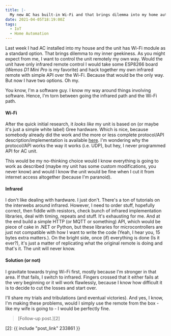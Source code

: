 ```yaml
---
title: |-
  My new AC has built-in Wi-Fi and that brings dilemma into my home automation hacking
date: 2021-04-05T18:19:00Z
tags:
  - IoT
  - Home Automation
---
```

Last week I had AC installed into my house and the unit has Wi-Fi module as a standard option. That brings dilemma to my inner geekiness. As you might expect from me, I want to control the unit remotely my own way. Would the unit have only infrared remote control I would take some ESP8266 board (_Wemos D1 Mini Pro_ is my favorite) and hack together my own infrared remote with simple API over the Wi-Fi. Because that would be the only way. But now I have two options. Oh my.

<!-- excerpt -->

You know, I'm a software guy. I know my way around things involving software. Hence, I'm torn between going the infrared path and the Wi-Fi path.

#### Wi-Fi

After the quick initial research, it _looks like_ my unit is based on (or maybe it's just a simple white label) Gree hardware. Which is nice, because somebody already did the work and the more or less complete protocol/API description/implementation is available [here][1]. I'm wondering why the protocol/API works the way it works (i.e. UDP), but hey, I never programmed API for AC unit.

This would be my no-thinking choice would I know everything is going to work as described (maybe my unit has some custom modifications, you never know) and would I know the unit would be fine when I cut it from internet access altogether (because I'm paranoid).

#### Infrared

I don't like dealing with hardware. I just don't. There's a ton of tutorials on the interwebs around infrared. However, I need to order stuff, hopefully correct, then fiddle with resistors, check bunch of infrared implementation libraries, deal with timing, repeats and stuff. It's exhausting for me. And at the end build a simple HTTP (or MQTT or something) API, which would be piece of cake in .NET or Python, but these libraries for microcontrollers are just not compatible with how I want to write the code (Yeah, I hear you, 15 bytes extra matters.). On the bright side, once (if) everything is done (Is it ever?), it's just a matter of replicating what the original remote is doing and that's it. The unit will never know.

#### Solution (or not)

I gravitate towards trying Wi-Fi first, mostly because I'm stronger in that area. If that fails, I switch to infrared. Fingers crossed that it either fails at the very beginning or it will work flawlessly, because I know how difficult it is to decide to cut the losses and start over.

I'll share my trials and tribulations (and eventual victories). And yes, I know, I'm making these problems, would I simply use the remote from the box - like my wife is going to - I would be perfectly fine.

> [Follow-up post.][2]

[1]: https://github.com/tomikaa87/gree-remote
[2]: {{ include "post_link" 233861 }}